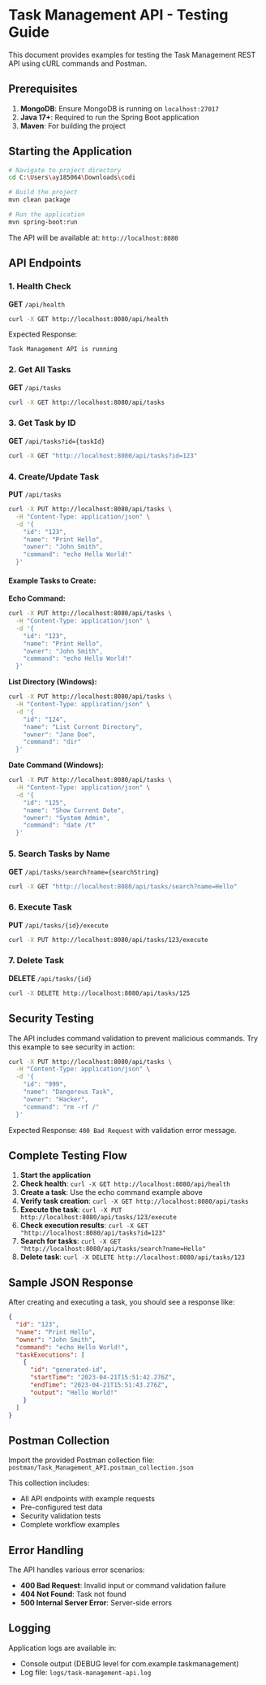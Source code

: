 # Task Management API - Testing Guide

This document provides examples for testing the Task Management REST API using cURL commands and Postman.

## Prerequisites

1. **MongoDB**: Ensure MongoDB is running on `localhost:27017`
2. **Java 17+**: Required to run the Spring Boot application
3. **Maven**: For building the project

## Starting the Application

```bash
# Navigate to project directory
cd C:\Users\ay185064\Downloads\codi

# Build the project
mvn clean package

# Run the application
mvn spring-boot:run
```

The API will be available at: `http://localhost:8080`

## API Endpoints

### 1. Health Check
**GET** `/api/health`

```bash
curl -X GET http://localhost:8080/api/health
```

Expected Response:
```
Task Management API is running
```

### 2. Get All Tasks
**GET** `/api/tasks`

```bash
curl -X GET http://localhost:8080/api/tasks
```

### 3. Get Task by ID
**GET** `/api/tasks?id={taskId}`

```bash
curl -X GET "http://localhost:8080/api/tasks?id=123"
```

### 4. Create/Update Task
**PUT** `/api/tasks`

```bash
curl -X PUT http://localhost:8080/api/tasks \
  -H "Content-Type: application/json" \
  -d '{
    "id": "123",
    "name": "Print Hello",
    "owner": "John Smith",
    "command": "echo Hello World!"
  }'
```

#### Example Tasks to Create:

**Echo Command:**
```bash
curl -X PUT http://localhost:8080/api/tasks \
  -H "Content-Type: application/json" \
  -d '{
    "id": "123",
    "name": "Print Hello",
    "owner": "John Smith",
    "command": "echo Hello World!"
  }'
```

**List Directory (Windows):**
```bash
curl -X PUT http://localhost:8080/api/tasks \
  -H "Content-Type: application/json" \
  -d '{
    "id": "124",
    "name": "List Current Directory",
    "owner": "Jane Doe",
    "command": "dir"
  }'
```

**Date Command (Windows):**
```bash
curl -X PUT http://localhost:8080/api/tasks \
  -H "Content-Type: application/json" \
  -d '{
    "id": "125",
    "name": "Show Current Date",
    "owner": "System Admin",
    "command": "date /t"
  }'
```

### 5. Search Tasks by Name
**GET** `/api/tasks/search?name={searchString}`

```bash
curl -X GET "http://localhost:8080/api/tasks/search?name=Hello"
```

### 6. Execute Task
**PUT** `/api/tasks/{id}/execute`

```bash
curl -X PUT http://localhost:8080/api/tasks/123/execute
```

### 7. Delete Task
**DELETE** `/api/tasks/{id}`

```bash
curl -X DELETE http://localhost:8080/api/tasks/125
```

## Security Testing

The API includes command validation to prevent malicious commands. Try this example to see security in action:

```bash
curl -X PUT http://localhost:8080/api/tasks \
  -H "Content-Type: application/json" \
  -d '{
    "id": "999",
    "name": "Dangerous Task",
    "owner": "Hacker",
    "command": "rm -rf /"
  }'
```

Expected Response: `400 Bad Request` with validation error message.

## Complete Testing Flow

1. **Start the application**
2. **Check health**: `curl -X GET http://localhost:8080/api/health`
3. **Create a task**: Use the echo command example above
4. **Verify task creation**: `curl -X GET http://localhost:8080/api/tasks`
5. **Execute the task**: `curl -X PUT http://localhost:8080/api/tasks/123/execute`
6. **Check execution results**: `curl -X GET "http://localhost:8080/api/tasks?id=123"`
7. **Search for tasks**: `curl -X GET "http://localhost:8080/api/tasks/search?name=Hello"`
8. **Delete task**: `curl -X DELETE http://localhost:8080/api/tasks/123`

## Sample JSON Response

After creating and executing a task, you should see a response like:

```json
{
  "id": "123",
  "name": "Print Hello",
  "owner": "John Smith",
  "command": "echo Hello World!",
  "taskExecutions": [
    {
      "id": "generated-id",
      "startTime": "2023-04-21T15:51:42.276Z",
      "endTime": "2023-04-21T15:51:43.276Z",
      "output": "Hello World!"
    }
  ]
}
```

## Postman Collection

Import the provided Postman collection file:
`postman/Task_Management_API.postman_collection.json`

This collection includes:
- All API endpoints with example requests
- Pre-configured test data
- Security validation tests
- Complete workflow examples

## Error Handling

The API handles various error scenarios:
- **400 Bad Request**: Invalid input or command validation failure
- **404 Not Found**: Task not found
- **500 Internal Server Error**: Server-side errors

## Logging

Application logs are available in:
- Console output (DEBUG level for com.example.taskmanagement)
- Log file: `logs/task-management-api.log`